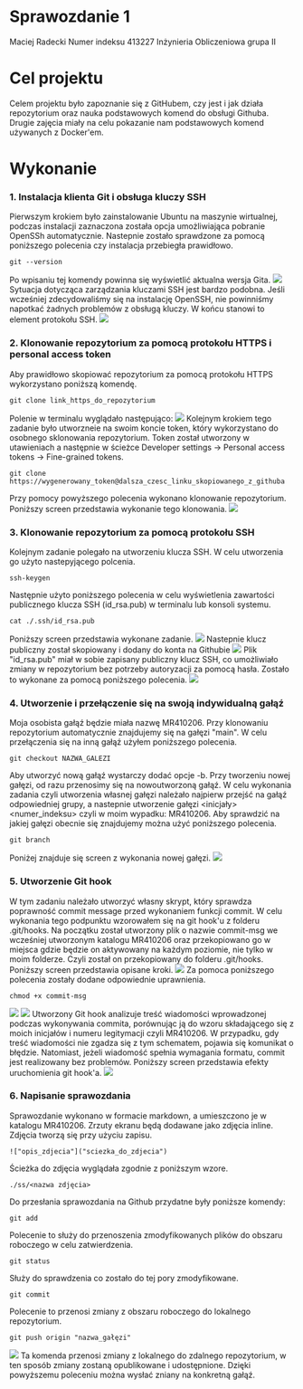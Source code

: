# Sprawozdanie 1 
Maciej Radecki
Numer indeksu 413227
Inżynieria Obliczeniowa grupa II
# Cel projektu
Celem projektu było zapoznanie się z GitHubem, czy jest i jak działa repozytorium oraz nauka podstawowych komend do obsługi Githuba. Drugie zajęcia miały na celu pokazanie nam podstawowych komend używanych z Docker'em. 
# Wykonanie 
### 1. Instalacja klienta Git i obsługa kluczy SSH
Pierwszym krokiem było zainstalowanie Ubuntu na maszynie wirtualnej, podczas instalacji zaznaczona została opcja umożliwiająca pobranie OpenSSh automatycznie. Nastepnie zostało sprawdzone za pomocą poniższego polecenia czy instalacja przebiegła prawidłowo.
```
git --version
```
Po wpisaniu tej komendy powinna się wyświetlić aktualna wersja Gita.
![](./Screeny/1.1.1.png) 
Sytuacja dotycząca zarządzania kluczami SSH jest bardzo podobna. Jeśli wcześniej zdecydowaliśmy się na instalację OpenSSH, nie powinniśmy napotkać żadnych problemów z obsługą kluczy. W końcu stanowi to element protokołu SSH.
![](./Screeny/1.1.1.png)
### 2. Klonowanie repozytorium za pomocą protokołu HTTPS i personal access token
Aby prawidłowo skopiować repozytorium za pomocą protokołu HTTPS wykorzystano poniższą komendę. 
```
git clone link_https_do_repozytorium
```
Polenie w terminalu wyglądało następująco:
![](./Screeny/1.2.1.png)
Kolejnym krokiem tego zadanie było utworzneie na swoim koncie token, który wykorzystano do osobnego sklonowania repozytorium. Token został utworzony w utawieniach a następnie w ścieżce Developer settings -> Personal access tokens -> Fine-grained tokens. 
```
git clone https://wygenerowany_token@dalsza_czesc_linku_skopiowanego_z_githuba
```
Przy pomocy powyższego polecenia wykonano klonowanie repozytorium. Poniższy screen przedstawia wykonanie tego klonowania.
![](./Screeny/1.2.2.png)
### 3. Klonowanie repozytorium za pomocą protokołu SSH
Kolejnym zadanie polegało na utworzeniu klucza SSH. W celu utworzenia go użyto nastepyjącego polcenia.
```
ssh-keygen 
```
Następnie użyto poniższego polecenia w celu wyświetlenia zawartości publicznego klucza SSH (id_rsa.pub) w terminalu lub konsoli systemu. 
```
cat ./.ssh/id_rsa.pub
```
Poniższy screen przedstawia wykonane zadanie.
![](./Screeny/1.3.1.png)
Nastepnie klucz publiczny został skopiowany i dodany do konta na Githubie
![](./Screeny/1.3.2.png)
Plik "id_rsa.pub" miał w sobie zapisany publiczny klucz SSH, co umożliwiało zmiany w repozytorium bez potrzeby autoryzacji za pomocą hasła. Zostało to wykonane za pomocą poniższego polecenia.
![](./Screeny/1.3.3.png)
### 4. Utworzenie i przełączenie się na swoją indywidualną gałąź
Moja osobista gałąź będzie miała nazwę MR410206. Przy klonowaniu repozytorium automatycznie znajdujemy się na gałęzi "main". W celu przełączenia się na inną gałąź użyłem poniższego polecenia.
```
git checkout NAZWA_GALEZI
```
Aby utworzyć nową gałąź wystarczy dodać opcje -b. Przy tworzeniu nowej gałęzi, od razu przenosimy się na nowoutworzoną gałąź. W celu wykonania zadania czyli utworzenia własnej gałęzi należało najpierw przejść na gałąź odpowiedniej grupy, a nastepnie utworzenie gałęzi <inicjały><numer_indeksu> czyli w moim wypadku: MR410206. Aby sprawdzić na jakiej gałęzi obecnie się znajdujemy można użyć poniższego polecenia.
```
git branch
```
Poniżej znajduje się screen z wykonania nowej gałęzi. 
![](./Screeny/1.4.1.png)
### 5. Utworzenie Git hook
W tym zadaniu należało utworzyć własny skrypt, który sprawdza poprawność commit message przed wykonaniem funkcji commit. W celu wykonania tego podpunktu wzorowałem się na git hook'u z folderu .git/hooks.
Na początku został utworzony plik o nazwie commit-msg we wcześniej utworzonym katalogu MR410206 oraz przekopiowano go w miejsca gdzie będzie on aktywowany na każdym poziomie, nie tylko w moim folderze. Czyli został on przekopiowany do folderu .git/hooks. Poniższy screen przedstawia opisane kroki.
![](./Screeny/1.5.1.png)
Za pomoca poniższego polecenia zostały dodane odpowiednie uprawnienia.
```
chmod +x commit-msg
```
![](./Screeny/1.5.2.png)
![](./Screeny/1.5.4.png)
Utworzony Git hook analizuje treść wiadomości wprowadzonej podczas wykonywania commita, porównując ją do wzoru składającego się z moich inicjałów i numeru legitymacji czyli MR410206. W przypadku, gdy treść wiadomości nie zgadza się z tym schematem, pojawia się komunikat o błędzie. Natomiast, jeżeli wiadomość spełnia wymagania formatu, commit jest realizowany bez problemów. Poniższy screen przedstawia efekty uruchomienia git hook'a.
![](./Screeny/1.5.3.png)
### 6. Napisanie sprawozdania
Sprawozdanie wykonano w formacie markdown, a umieszczono je w katalogu MR410206. Zrzuty ekranu będą dodawane jako zdjęcia inline. Zdjęcia tworzą się przy użyciu zapisu.
```
!["opis_zdjecia"]("sciezka_do_zdjecia")
```
Ścieżka do zdjęcia wyglądała zgodnie z poniższym wzore.
```
./ss/<nazwa zdjęcia>
```
Do przesłania sprawozdania na Github przydatne były poniższe komendy:
```
git add
```
Polecenie to służy do przenoszenia zmodyfikowanych plików do obszaru roboczego w celu zatwierdzenia. 
```
git status
```
Służy do sprawdzenia co zostało do tej pory zmodyfikowane.
```
git commit
```
Polecenie to przenosi zmiany z obszaru roboczego do lokalnego repozytorium. 
```
git push origin "nazwa_gałęzi"
```
![](./MR410206/Screeny/1.6.3.png)
Ta komenda przenosi zmiany z lokalnego do zdalnego repozytorium, w ten sposób zmiany zostaną opublikowane i udostępnione. Dzięki powyższemu poleceniu można wysłać zniany  na konkretną gałąź.
